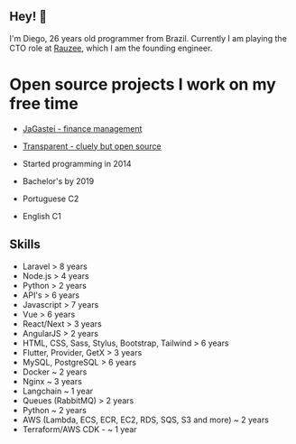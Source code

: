 ## Hey! 👋
I'm Diego, 26 years old programmer from Brazil. Currently I am playing the CTO role at [Rauzee](https://linkedin.com/company/90810020), which I am the founding engineer.

# Open source projects I work on my free time

- [JaGastei - finance management](https://github.com/jagastei/jagastei.com.br)
- [Transparent - cluely but open source]([https://github.com/jagastei/jagastei.com.br](https://github.com/diego-lipinski-de-castro/transparent))

- Started programming in 2014
- Bachelor's by 2019
- Portuguese C2
- English C1

## Skills
- Laravel > 8 years
- Node.js > 4 years
- Python > 2 years
- API's > 6 years
- Javascript > 7 years
- Vue > 6 years
- React/Next > 3 years
- AngularJS > 2 years
- HTML, CSS, Sass, Stylus, Bootstrap, Tailwind > 6 years
- Flutter, Provider, GetX > 3 years
- MySQL, PostgreSQL > 6 years
- Docker ~ 2 years
- Nginx ~ 3 years
- Langchain ~ 1 year
- Queues (RabbitMQ) > 2 years
- Python ~ 2 years
- AWS (Lambda, ECS, ECR, EC2, RDS, SQS, S3 and more)  ~ 2 years
- Terraform/AWS CDK - ~ 1 year
